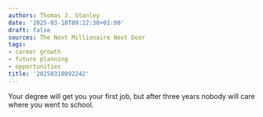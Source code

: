 ```yaml
---
authors: Thomas J. Stanley
date: '2025-03-18T09:22:30+01:00'
draft: false
sources: The Next Millionaire Next Door
tags:
- career growth
- future planning
- opportunities
title: '20250318092242'
---
```


Your degree will get you your first job, but after three years nobody will care where you went to school.